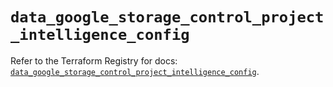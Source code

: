 # `data_google_storage_control_project_intelligence_config`

Refer to the Terraform Registry for docs: [`data_google_storage_control_project_intelligence_config`](https://registry.terraform.io/providers/hashicorp/google-beta/6.28.0/docs/data-sources/google_storage_control_project_intelligence_config).
